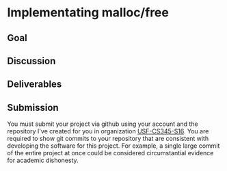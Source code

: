 # Implementating malloc/free
## Goal

## Discussion

## Deliverables

## Submission

You must submit your project via github using your account and the repository I've created for you in organization [USF-CS345-S16](https://github.com/USF-CS345-S16).
 You are required to show git commits to your repository that are consistent with developing the software for this project. For example, a single large commit of the entire project at once could be considered circumstantial evidence for academic dishonesty.
